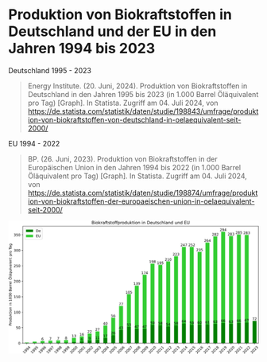 # Produktion von Biokraftstoffen in Deutschland und der EU in den Jahren 1994 bis 2023

Deutschland 1995 - 2023
> Energy Institute. (20. Juni, 2024). Produktion von Biokraftstoffen in Deutschland in den Jahren 1995 bis 2023 (in 1.000 Barrel Öläquivalent pro Tag) [Graph]. In Statista. Zugriff am 04. Juli 2024, von https://de.statista.com/statistik/daten/studie/198843/umfrage/produktion-von-biokraftstoffen-von-deutschland-in-oelaequivalent-seit-2000/

EU 1994 - 2022
> BP. (26. Juni, 2023). Produktion von Biokraftstoffen in der Europäischen Union in den Jahren 1994 bis 2022 (in 1.000 Barrel Öläquivalent pro Tag) [Graph]. In Statista. Zugriff am 04. Juli 2024, von https://de.statista.com/statistik/daten/studie/198874/umfrage/produktion-von-biokraftstoffen-der-europaeischen-union-in-oelaequivalent-seit-2000/

![biofuel_prod.svg](biofuel_prod.svg)
